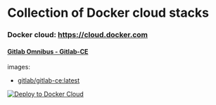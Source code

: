 # Collection of Docker cloud stacks

### Docker cloud: https://cloud.docker.com

#### [Gitlab Omnibus - Gitlab-CE](https://github.com/opt-systems/docker-cloud-stack-gitlab-omnibus)

images:
* [gitlab/gitlab-ce:latest](https://hub.docker.com/r/gitlab/gitlab-ce/)

[![Deploy to Docker Cloud](https://files.cloud.docker.com/images/deploy-to-dockercloud.svg)](https://cloud.docker.com/stack/deploy/?repo=https://github.com/opt-systems/docker-cloud-stack-gitlab-omnibus)
